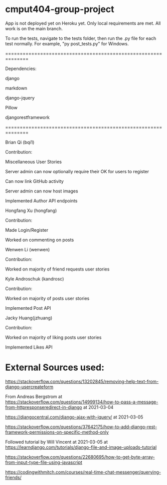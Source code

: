 # cmput404-group-project
App is not deployed yet on Heroku yet. Only local requirements are met. All work is on the main branch.

To run the tests, navigate to the tests folder, then run the .py file for each test normally. For example, "py post_tests.py" for Windows.

==============================================================

Dependencies:

django

markdown

django-jquery

Pillow

djangorestframework

==============================================================

Brian Qi (bqi1)

Contribution:

Miscellaneous User Stories

Server admin can now optionally require their OK for users to register

Can now link GitHub activity

Server admin can now host images

Implemented Author API endpoints

Hongfang Xu (hongfang)

Contribution:

Made Login/Register

Worked on commenting on posts

Wenwen Li (wenwen)

Contribution:

Worked on majority of friend requests user stories

Kyle Androschuk (kandrosc)

Contribution:

Worked on majority of posts user stories

Implemented Post API

Jacky Huang(jzhuang)

Contribution:

Worked on majority of liking posts user stories

Implemented Likes API



External Sources used:
==============================================================
https://stackoverflow.com/questions/13202845/removing-help-text-from-django-usercreateform

From Andreas Bergstrom at https://stackoverflow.com/questions/14999134/how-to-pass-a-message-from-httpresponseredirect-in-django at 2021-03-04 

https://djangocentral.com/django-ajax-with-jquery/ at 2021-03-05

https://stackoverflow.com/questions/37642175/how-to-add-django-rest-framework-permissions-on-specific-method-only

Followed tutorial by Will Vincent at 2021-03-05 at https://learndjango.com/tutorials/django-file-and-image-uploads-tutorial

https://stackoverflow.com/questions/22680695/how-to-get-byte-array-from-input-type-file-using-javascript

https://codingwithmitch.com/courses/real-time-chat-messenger/querying-friends/

